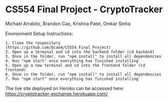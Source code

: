 # CS554 Final Project - CryptoTracker

Michael Arrabito, Brandon Cao, Krishna Patel, Omkar Sinha

Environment Setup Instructions:

    1. Clone the respository (https://github.com/bcao4/CS554_Final_Project)
    2. Open up a terminal and cd into the backend folder (cd backend)
    3. Once in the folder, run "npm install" to install all dependencies 
    4. Run "npm start" once everything has finished installing 
    5. Open up a new terminal and cd into the frontend folder (cd frontend)
    6. Once in the folder, run "npm install" to install all dependencies 
    7. Run "npm start" once everything has finished installing 

The live site deployed on Heroku can be accessed here: https://cryptotracker-exchange.herokuapp.com/
